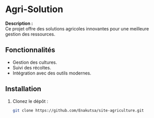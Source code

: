 # Agri-Solution

**Description :**  
Ce projet offre des solutions agricoles innovantes pour une meilleure gestion des ressources.

## Fonctionnalités
- Gestion des cultures.
- Suivi des récoltes.
- Intégration avec des outils modernes.

## Installation
1. Clonez le dépôt :
   ```bash
   git clone https://github.com/Enakutsa/site-agriculture.git
